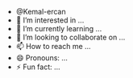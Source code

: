 -  @Kemal-ercan
- 👀 I’m interested in ...
- 🌱 I’m currently learning ...
- 💞️ I’m looking to collaborate on ...
- 📫 How to reach me ...
- 😄 Pronouns: ...
- ⚡ Fun fact: ...

<!---
Kemal-ercan/Kemal-ercan is a ✨ special ✨ repository because its `README.md` (this file) appears on your GitHub profile.
You can click the Preview link to take a look at your changes.
--->
